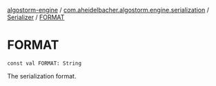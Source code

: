 [algostorm-engine](../../index.md) / [com.aheidelbacher.algostorm.engine.serialization](../index.md) / [Serializer](index.md) / [FORMAT](.)

# FORMAT

`const val FORMAT: String`

The serialization format.

